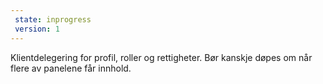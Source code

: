 ```yaml
---
 state: inprogress
 version: 1
---
```


Klientdelegering for profil, roller og rettigheter. Bør kanskje døpes om når flere av panelene får innhold.
